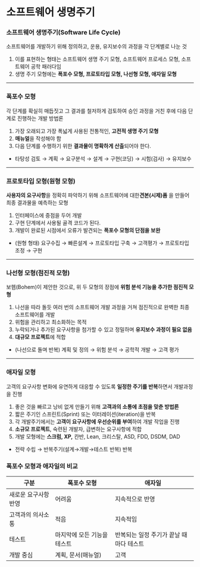 # 소프트웨어 생명주기
### 소프트웨어 생명주기(Software Life Cycle)
소프트웨어를 개발하기 위해 정의하고, 운용, 유지보수의 과정을 각 단계별로 나눈 것
1. 이를 표현하는 형태는 소프트웨어 생명 주기 모형, 소프트웨어 프로세스 모형, 소프트웨어 공학 패러다임
2. 생명 주기 모형에는 **폭포수 모형, 프로토타입 모형, 나선형 모형, 애자일 모형**
---
### 폭포수 모형
각 단계를 확실히 매듭짓고 그 결과를 철저하게 검토하여 승인 과정을 거친 후에 다음 단계로 진행하는 개발 방법론
1. 가장 오래되고 가장 폭넓게 사용된 전통적인, **고전적 생명 주기 모형**
2. **매뉴얼**을 작성해야 함
3. 다음 단계를 수행하기 위한 **결과물이 명확하게 산출**되어야 한다.
+ 타탕성 검토 → 계획 → 요구분석 → 설계 → 구현(코딩) → 시험(검사) → 유지보수
---
### 프로토타입 모형(원형 모형)
**사용자의 요구사항**을 정확히 파악하기 위해 소프트웨어에 대한**견본(시제)품** 을 만들어 최종 결과물을 예측하는 모형
1. 인터페이스에 중점을 두어 개발
2. 구현 단계에서 사용될 골격 코드가 된다.
3. 개발이 완료된 시점에서 오류가 발견되는 **폭포수 모형의 단점을 보완**
+ (원형 형태) 요구수집 → 빠른설계 → 프로토타입 구축 → 고객평가 → 프로토타입 조정 → 구현
---
### 나선형 모형(점진적 모형)
보헴(Bohem)이 제안한 것으로, 위 두 모형의 장점에 **위험 분석 기능을 추가한 점진적 모형**
1. 나선을 따라 돌듯 여러 번의 소프트웨어 개발 과정을 거쳐 점진적으로 완벽한 최종 소프트웨어를 개발
2. 위험을 관리하고 최소화하는 목적
3. 누락되거나 추가된 요구사항을 첨가할 수 있고 정밀하며 **유지보수 과정이 필요 없음**
4. **대규모 프로젝트**에 적합
+ (나선으로 돌며 반복) 계획 및 정의 → 위험 분석 → 공학적 개발 → 고객 평가
---
### 애자일 모형
고객의 요구사항 변화에 유연하게 대응할 수 있도록 **일정한 주기를 반복**하면서 개발과정을 진행
1. 좋은 것을 빠르고 낭비 없게 만들기 위해 **고객과의 소통에 초점을 맞춘 방법론**
2. 짧은 주기인 스프린트(Sprint) 또는 이터레이션(iteration)을 반복
3. 각 개발주기에서는 **고객이 요구사항에 우선순위를 부여**하여 개발 작업을 진행
4. **소규모 프로젝트**, 숙련된 개발자, 급변하는 요구사항에 적합
5. 개발 모형에는 **스크럼, XP,** 칸반, Lean, 크리스탈, ASD, FDD, DSDM, DAD
+ 전략 수립 → 반복주기(설계→개발→테스트 반복) 반복 

### 폭포수 모형과 애자일의 비교
구분 | 폭포수 모형 | 애자일
---|---|---
새로운 요구사항 반영 | 어려움 | 지속적으로 반영 |
고객과의 의사소통 | 적음 | 지속적임 |
테스트 | 마지막에 모든 기능을 테스트 | 반복되는 일정 주기가 끝날 때마다 테스트 |
개발 중심 | 계획, 문서(매뉴얼) | 고객 |

